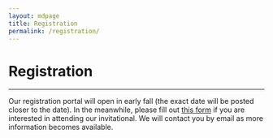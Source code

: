 ```yaml
---
layout: mdpage
title: Registration
permalink: /registration/
---
```


# Registration
<hr>

Our registration portal will open in early fall (the exact date will be posted
closer to the date). In the meanwhile, please fill out
<a href="https://docs.google.com/forms/d/e/1FAIpQLSeEhZJukDedENa92SWEvKvetFDr82xLkT-WZymWBkB0mQtiSA/viewform?usp=sf_link" target="_blank">this form</a>
if you are interested in attending our invitational. We will contact
you by email as more information becomes available.
